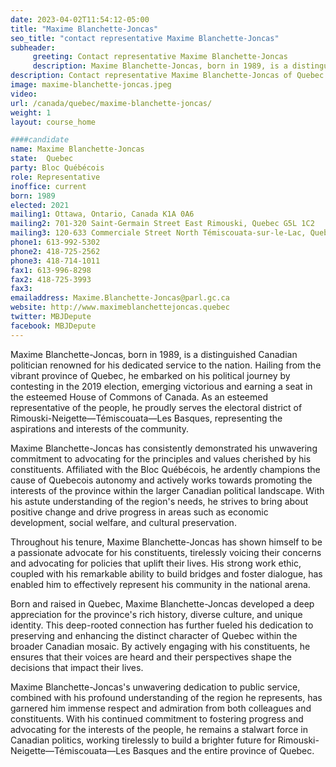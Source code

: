 ```yaml
---
date: 2023-04-02T11:54:12-05:00
title: "Maxime Blanchette-Joncas"
seo_title: "contact representative Maxime Blanchette-Joncas"
subheader:
     greeting: Contact representative Maxime Blanchette-Joncas
     description: Maxime Blanchette-Joncas, born in 1989, is a distinguished Canadian politician renowned for his dedicated service to the nation.
description: Contact representative Maxime Blanchette-Joncas of Quebec. Contact information for Maxime Blanchette-Joncas includes email address, phone number, and mailing address.
image: maxime-blanchette-joncas.jpeg
video:
url: /canada/quebec/maxime-blanchette-joncas/
weight: 1
layout: course_home

####candidate
name: Maxime Blanchette-Joncas
state:	Quebec
party: Bloc Québécois
role: Representative
inoffice: current
born: 1989
elected: 2021
mailing1: Ottawa, Ontario, Canada K1A 0A6
mailing2: 701-320 Saint-Germain Street East Rimouski, Quebec G5L 1C2
mailing3: 120-633 Commerciale Street North Témiscouata-sur-le-Lac, Quebec G0L 1E0
phone1: 613-992-5302
phone2: 418-725-2562
phone3: 418-714-1011
fax1: 613-996-8298
fax2: 418-725-3993
fax3:
emailaddress: Maxime.Blanchette-Joncas@parl.gc.ca
website: http://www.maximeblanchettejoncas.quebec
twitter: MBJDepute
facebook: MBJDepute
---
```


Maxime Blanchette-Joncas, born in 1989, is a distinguished Canadian politician renowned for his dedicated service to the nation. Hailing from the vibrant province of Quebec, he embarked on his political journey by contesting in the 2019 election, emerging victorious and earning a seat in the esteemed House of Commons of Canada. As an esteemed representative of the people, he proudly serves the electoral district of Rimouski-Neigette—Témiscouata—Les Basques, representing the aspirations and interests of the community.

Maxime Blanchette-Joncas has consistently demonstrated his unwavering commitment to advocating for the principles and values cherished by his constituents. Affiliated with the Bloc Québécois, he ardently champions the cause of Quebecois autonomy and actively works towards promoting the interests of the province within the larger Canadian political landscape. With his astute understanding of the region's needs, he strives to bring about positive change and drive progress in areas such as economic development, social welfare, and cultural preservation.

Throughout his tenure, Maxime Blanchette-Joncas has shown himself to be a passionate advocate for his constituents, tirelessly voicing their concerns and advocating for policies that uplift their lives. His strong work ethic, coupled with his remarkable ability to build bridges and foster dialogue, has enabled him to effectively represent his community in the national arena.

Born and raised in Quebec, Maxime Blanchette-Joncas developed a deep appreciation for the province's rich history, diverse culture, and unique identity. This deep-rooted connection has further fueled his dedication to preserving and enhancing the distinct character of Quebec within the broader Canadian mosaic. By actively engaging with his constituents, he ensures that their voices are heard and their perspectives shape the decisions that impact their lives.

Maxime Blanchette-Joncas's unwavering dedication to public service, combined with his profound understanding of the region he represents, has garnered him immense respect and admiration from both colleagues and constituents. With his continued commitment to fostering progress and advocating for the interests of the people, he remains a stalwart force in Canadian politics, working tirelessly to build a brighter future for Rimouski-Neigette—Témiscouata—Les Basques and the entire province of Quebec.
